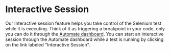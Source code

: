 # Interactive Session #

Our Interactive session feature helps you take control of the Selenium test while it is executing. Think of it as triggering a breakpoint in your code, only you can do it through the [Automate dashboard](https://automate.browserstack.com). You can start an interactive session through the Automate dashboard while a test is running by clicking on the link labeled "Interactive Session".